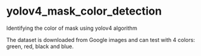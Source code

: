 # yolov4_mask_color_detection
Identifying the color of mask using yolov4 algorithm

The dataset is downloaded from Google images and can test with 4 colors: green, red, black and blue.
